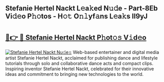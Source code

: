 ## Stefanie Hertel Nackt L𝚎a𝚔ed N𝚞𝚍e - Part-8Eb Vi𝚍𝚎o P𝚑𝚘tos - H𝚘𝚝 O𝚗𝚕yf𝚊ns L𝚎a𝚔s Il9yJ

# <h2><a href="http://kf0dl0.oniu.top/?m=Stefanie+Hertel+Nackt">🔗👉 🔴 Stefanie Hertel Nackt P𝚑ot𝚘𝚜 V𝚒d𝚎o</a></h2>

[![Stefanie Hertel Nackt Nu𝚍e𝚜](https://i.imgur.com/0qMVB7G.gif)](http://kf0dl0.oniu.top/?m=Stefanie+Hertel+Nackt)
Web-based entertainer and digital media artist Stefanie Hertel Nackt, acclaimed for publishing dance and lifestyle tutorials through solo and collaborative dance acts and compact clips. Inspiring inventor Stefanie Hertel Nackt, celebrated for their innovative ideas and commitment to bringing new technologies to the world.  
